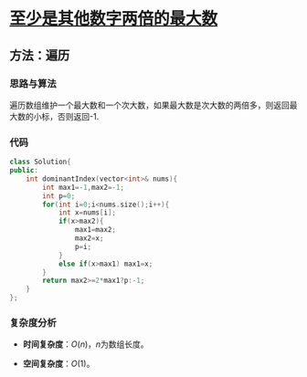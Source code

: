 # [至少是其他数字两倍的最大数](https://leetcode-cn.com/problems/largest-number-at-least-twice-of-others/)

## 方法：遍历

### 思路与算法

遍历数组维护一个最大数和一个次大数，如果最大数是次大数的两倍多，则返回最大数的小标，否则返回-1.

### 代码

```c++
class Solution{
public:
    int dominantIndex(vector<int>& nums){
        int max1=-1,max2=-1;
        int p=0;
        for(int i=0;i<nums.size();i++){
            int x=nums[i];
            if(x>max2){
                max1=max2;
                max2=x;
                p=i;
            }
            else if(x>max1) max1=x;
        }
        return max2>=2*max1?p:-1;
    }
};
```

### 复杂度分析

- **时间复杂度**：$O(n)$，$n$为数组长度。

- **空间复杂度**：$O(1)$。
